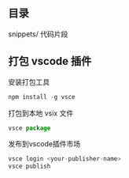 ## 目录
snippets/ 代码片段






## 打包 vscode 插件
安装打包工具
```js
npm install -g vsce
```
  

打包到本地 vsix 文件
```js
vsce package
```


发布到vscode插件市场
```js
vsce login <your-publisher-name>
vsce publish
```